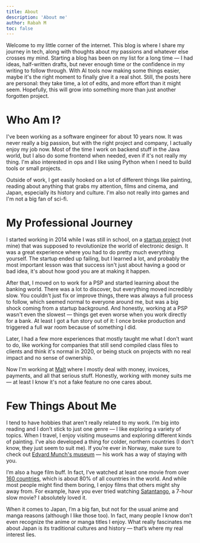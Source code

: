 ```yaml
---
title: About
description: 'About me'
author: Rabah M
toc: false
---
```


Welcome to my little corner of the internet.
This blog is where I share my journey in tech, along with thoughts about my passions and whatever else crosses my mind.
Starting a blog has been on my list for a long time — I had ideas, half-written drafts, but never enough time or the confidence in my writing to follow through.
With AI tools now making some things easier, maybe it's the right moment to finally give it a real shot.
Still, the posts here are personal: they take time, a lot of edits, and more effort than it might seem.
Hopefully, this will grow into something more than just another forgotten project.

# Who Am I?
I've been working as a software engineer for about 10 years now.
It was never really a big passion, but with the right project and company, I actually enjoy my job now.
Most of the time I work on backend stuff in the Java world, but I also do some frontend when needed, even if it's not really my thing.
I'm also interested in ops and I like using Python when I need to build tools or small projects.

Outside of work, I get easily hooked on a lot of different things like painting, reading about anything that grabs my attention, films and cinema, and Japan, especially its history and culture.
I'm also not really into games and I'm not a big fan of sci-fi.

# My Professional Journey

I started working in 2014 while I was still in school, on a [startup project](/posts/my-journey-in-a-startup-as-a-software-engineer.md) (not mine) that was supposed to revolutionize the world of electronic design.
It was a great experience where you had to do pretty much everything yourself.
The startup ended up failing, but I learned a lot, and probably the most important lesson was that success isn't just about having a good or bad idea, it's about how good you are at making it happen.

After that, I moved on to work for a PSP and started learning about the banking world.
There was a lot to discover, but everything moved incredibly slow.
You couldn't just fix or improve things, there was always a full process to follow, which seemed normal to everyone around me, but was a big shock coming from a startup background.
And honestly, working at a PSP wasn't even the slowest — things get even worse when you work directly for a bank.
At least I got a fun story out of it: I once broke production and triggered a full war room because of something I did.

Later, I had a few more experiences that mostly taught me what I don't want to do, like working for companies that still send compiled class files to clients and think it's normal in 2020, or being stuck on projects with no real impact and no sense of ownership.

Now I'm working at [Malt](https://www.malt.com/) where I mostly deal with money, invoices, payments, and all that serious stuff.
Honestly, working with money suits me — at least I know it's not a fake feature no one cares about.

# Few Things About Me
I tend to have hobbies that aren't really related to my work.
I’m big into reading and I don’t stick to just one genre — I like exploring a variety of topics.
When I travel, I enjoy visiting museums and exploring different kinds of painting. I’ve also developed a thing for colder, northern countries (I don't know, they just seem to suit me). If you’re ever in Norway, make sure to check out [Edvard Munch's museum](https://www.munchmuseet.no/en/) — his work has a way of staying with you.

I’m also a huge film buff. In fact, I’ve watched at least one movie from over [160 countries](https://www.imdb.com/list/ls051185087), which is about 80% of all countries in the world.
And while most people might find them boring, I enjoy films that others might shy away from. For example, have you ever tried watching [Satantango](https://www.imdb.com/title/tt0111341/), a 7-hour slow movie? I absolutely loved it.

When it comes to Japan, I’m a big fan, but not for the usual anime and manga reasons (although I like those too).
In fact, many people I know don’t even recognize the anime or manga titles I enjoy.
What really fascinates me about Japan is its traditional cultures and history — that’s where my real interest lies.